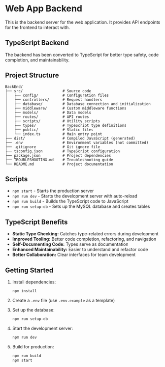 # Web App Backend

This is the backend server for the web application. It provides API endpoints for the frontend to interact with.

## TypeScript Backend

The backend has been converted to TypeScript for better type safety, code completion, and maintainability.

## Project Structure

```
BackEnd/
├── src/                  # Source code
│   ├── config/           # Configuration files
│   ├── controllers/      # Request handlers
│   ├── database/         # Database connection and initialization
│   ├── middleware/       # Custom middleware functions
│   ├── models/           # Data models
│   ├── routes/           # API routes
│   ├── scripts/          # Utility scripts
│   ├── types/            # TypeScript type definitions
│   ├── public/           # Static files
│   └── index.ts          # Main entry point
├── dist/                 # Compiled JavaScript (generated)
├── .env                  # Environment variables (not committed)
├── .gitignore            # Git ignore file
├── tsconfig.json         # TypeScript configuration
├── package.json          # Project dependencies
├── TROUBLESHOOTING.md    # Troubleshooting guide
└── README.md             # Project documentation
```

## Scripts

- `npm start` - Starts the production server
- `npm run dev` - Starts the development server with auto-reload
- `npm run build` - Builds the TypeScript code to JavaScript
- `npm run setup-db` - Sets up the MySQL database and creates tables

## TypeScript Benefits

- **Static Type Checking:** Catches type-related errors during development
- **Improved Tooling:** Better code completion, refactoring, and navigation
- **Self-Documenting Code:** Types serve as documentation
- **Enhanced Maintainability:** Easier to understand and refactor code
- **Better Collaboration:** Clear interfaces for team development

## Getting Started

1. Install dependencies:

   ```bash
   npm install
   ```

2. Create a `.env` file (use `.env.example` as a template)

3. Set up the database:

   ```bash
   npm run setup-db
   ```

4. Start the development server:

   ```bash
   npm run dev
   ```

5. Build for production:
   ```bash
   npm run build
   npm start
   ```
